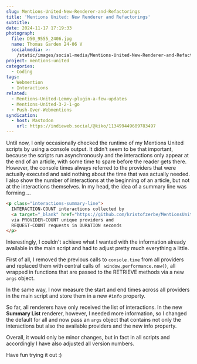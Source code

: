 ```yaml
---
slug: Mentions-United-New-Renderer-and-Refactorings
title: 'Mentions United: New Renderer and Refactorings'
subtitle:
date: 2024-11-17 17:19:33
photograph:
  file: D50_9555_2406.jpg
  name: Thomas Garden 24-06 V
  socialmedia: >-
    /static/images/social-media/Mentions-United-New-Renderer-and-Refactorings.png
project: mentions-united
categories:
  - Coding
tags:
  - Webmention
  - Interactions
related:
  - Mentions-United-Lemmy-plugin-a-few-updates
  - Mentions-United-3-2-1-go
  - Push-Over-Webmentions
syndication:
  - host: Mastodon
    url: https://indieweb.social/@kiko/113499449609783497
---
```


Until now, I only occasionally checked the runtime of my Mentions United scripts by using a console output. It didn't seem to be that important, because the scripts run asynchronously and the interactions only appear at the end of an article, with some time to spare before the reader gets there. However, the console times always referred to the providers that were actually executed and said nothing about the time that was actually needed. I also show the number of interactions at the beginning of an article, but not at the interactions themselves. In my head, the idea of a summary line was forming ...

```html
<p class="interactions-summary-line">
  INTERACTION-COUNT interactions collected by 
  <a target="_blank" href="https://github.com/kristofzerbe/MentionsUnited">Mentions United</a> 
  via PROVIDER-COUNT unique providers and 
  REQUEST-COUNT requests in DURATION seconds
</p>
```

<!-- more -->

Interestingly, I couldn't achieve what I wanted with the information already available in the main script and had to adjust pretty much everything a little.

First of all, I removed the previous calls to ``console.time`` from all providers and replaced them with central calls of `` window.performance.now()``, all wrapped in functions that are passed to the RETRIEVE methods via a new ``args`` object.

In the same way, I now measure the start and end times across all providers in the main script and store them in a new ``#info`` property.

So far, all renderers have only received the list of interactions. In the new **Summary List** renderer, however, I needed more information, so I changed the default for all and now pass an ``args`` object that contains not only the interactions but also the available providers and the new info property.

Overall, it would only be minor changes, but in fact in all scripts and accordingly I have also adjusted all version numbers.

Have fun trying it out :)